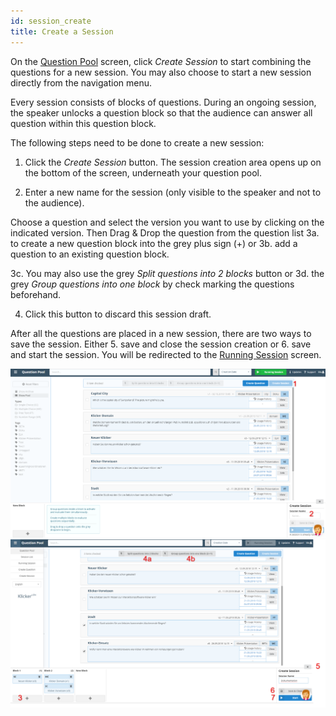 ```yaml
---
id: session_create
title: Create a Session
---
```


On the [Question Pool](question_pool.md) screen, click _Create Session_ to start combining the questions for a new session. You may also choose to start a new session directly from the navigation menu.

Every session consists of blocks of questions. During an ongoing session, the speaker unlocks a question block so that the audience can answer all question within this question block.

The following steps need to be done to create a new session:

1. Click the _Create Session_ button. The session creation area opens up on the bottom of the screen, underneath your question pool.

2. Enter a new name for the session (only visible to the speaker and not to the audience).

Choose a question and select the version you want to use by clicking on the indicated version. Then Drag & Drop the question from the question list
3a. to create a new question block into the grey plus sign (+) or 3b. add a question to an existing question block.

3c. You may also use the grey _Split questions into 2 blocks_ button or 3d. the grey _Group questions into one block_ by check marking the questions beforehand.

4. Click this button to discard this session draft.

After all the questions are placed in a new session, there are two ways to save the session. Either
5. save and close the session creation or
6. save and start the session. You will be redirected to the [Running Session](session_running.md) screen.

![Create a Session](assets/session_create1.png)
![Create a Session](assets/session_create2.png)
